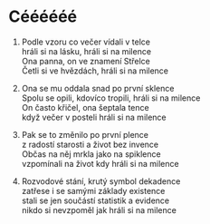 
# Céééééé

1. Podle vzoru co večer vídali v telce  
hráli si na lásku, hráli si na milence  
Ona panna, on ve znamení Střelce  
Četli si ve hvězdách, hráli si na milence  

2. Ona se mu oddala snad po první sklence  
Spolu se opili, kdovíco tropili, hráli si na milence  
On často křičel, ona šeptala tence  
když večer v posteli hráli si na milence  

3. Pak se to změnilo po první plence  
z radostí starosti a život bez invence  
Občas na něj mrkla jako na spiklence  
vzpomínali na život kdy hráli si na milence  

4. Rozvodové stání, krutý symbol dekadence  
zatřese i se samými základy existence  
stali se jen součástí statistik a evidence  
nikdo si nevzpoměl jak hráli si na milence  
